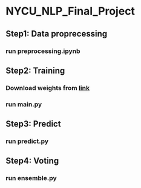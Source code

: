# NYCU_NLP_Final_Project

## Step1: Data proprecessing
<h3>run preprocessing.ipynb</h3>

## Step2: Training
<h3>Download weights from <a href='https://drive.google.com/file/d/1a8eIpHHGSPChBU7a7ze6KGIeMgwUN-S2/view?usp=sharing'>link</a></h3>
<h3>run main.py</h3>

## Step3: Predict
<h3>run predict.py</h3>

## Step4: Voting
<h3>run ensemble.py</h3>